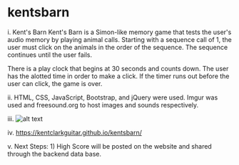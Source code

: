 # kentsbarn
i. Kent's Barn
Kent's Barn is a Simon-like memory game that
tests the user's audio memory by playing animal calls.
Starting with a sequence call of 1, the user must click on the animals in the order of the sequence.
The sequence continues until the user fails. 

There is a play clock that begins at 30 seconds and counts down.
The user has the alotted time in order to make a click.
If the timer runs out before the user can click, the game is over.

ii. HTML, CSS, JavaScript, Bootstrap, and jQuery were used.
Imgur was used and freesound.org to host images and sounds respectively. 

iii. ![alt text](https://i.imgur.com/bdkDerO.jpg)

iv. https://kentclarkguitar.github.io/kentsbarn/

v. Next Steps: 1) High Score will be posted on the website and shared through the backend data base.


